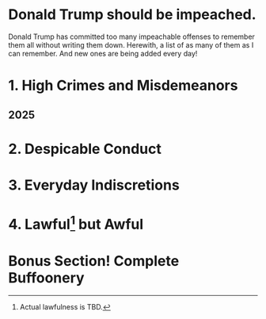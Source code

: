 # Donald Trump should be impeached.

Donald Trump has committed too many impeachable offenses to remember them all without writing them down. Herewith, a list of as many of them as I can remember. And new ones are being added every day!

# 1. High Crimes and Misdemeanors

## 2025

# 2. Despicable Conduct

# 3. Everyday Indiscretions

# 4. Lawful[^1] but Awful

[^1]: Actual lawfulness is TBD.

# Bonus Section! Complete Buffoonery